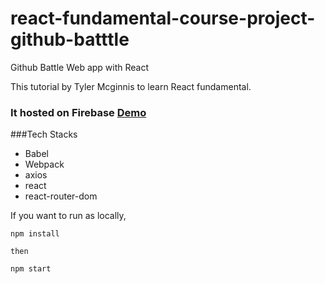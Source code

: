 # react-fundamental-course-project-github-batttle
Github Battle Web app with React

This tutorial by Tyler Mcginnis to learn React fundamental.

### It hosted on Firebase [Demo](https://react-github-battle-c645b.firebaseapp.com/)

###Tech Stacks
  + Babel
  + Webpack
  + axios
  + react
  + react-router-dom

If you want to run as locally,

```
npm install

then 

npm start
```
